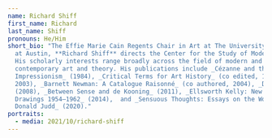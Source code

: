 ```yaml
---
name: Richard Shiff
first_name: Richard
last_name: Shiff
pronouns: He/Him
short_bio: "The Effie Marie Cain Regents Chair in Art at The University of Texas
  at Austin, **Richard Shiff** directs the Center for the Study of Modernism.
  His scholarly interests range broadly across the field of modern and
  contemporary art and theory. His publications include _Cézanne and the End of
  Impressionism_ (1984), _Critical Terms for Art History_ (co edited, 1996,
  2003), _Barnett Newman: A Catalogue Raisonné_ (co authored, 2004), _Doubt_
  (2008), _Between Sense and de Kooning_ (2011), _Ellsworth Kelly: New York
  Drawings 1954–1962_ (2014),  and _Sensuous Thoughts: Essays on the Work of
  Donald Judd_ (2020)."
portraits:
  - media: 2021/10/richard-shiff
---
```

